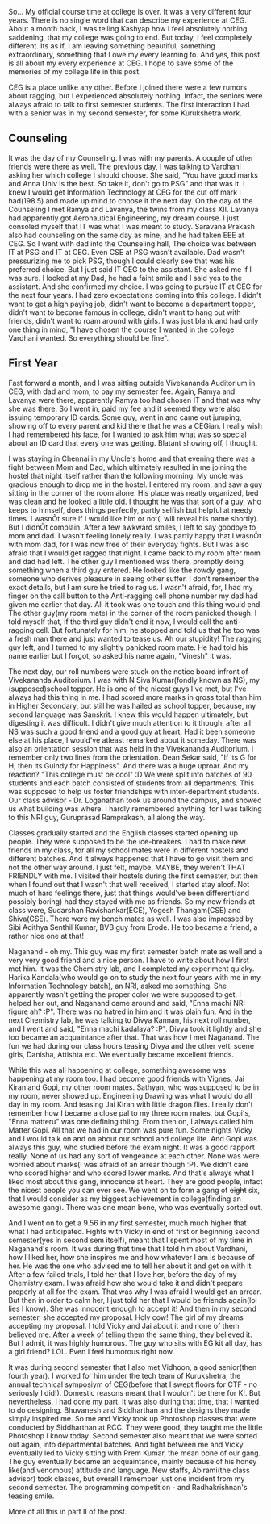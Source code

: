 <!--
3
kousikk
08 May 
2014
CEG, Anna University, college life
-->

So... My official course time at college is over. It was a very different four years. There is no single word that can describe my experience at CEG. About a month back, I was telling Kashyap how I feel absolutely nothing saddening, that my college was going to end. But today, I feel completely different. Its as if, I am leaving something beautiful, something extraordinary, something that I owe my every learning to. And yes, this post is all about my every experience at CEG. I hope to save some of the memories of my college life in this post.

CEG is a place unlike any other. Before I joined there were a few rumors about ragging, but I experienced absolutely nothing. Infact, the seniors were always afraid to talk to first semester students. The first interaction I had with a senior was in my second semester, for some Kurukshetra work.

Counseling
-----------

It was the day of my Counseling. I was with my parents. A couple of other friends were there as well. The previous day, I was talking to Vardhani asking her which college I should choose. She said, "You have good marks and Anna Univ is the best. So take it, don't go to PSG" and that was it. I knew I would get Information Technology at CEG for the cut off mark I had(198.5) and made up mind to choose it the next day. On the day of the Counseling I met Ramya and Lavanya, the twins from my class XII. Lavanya had apparently got Aeronautical Engineering, my dream course. I just consoled myself that IT was what I was meant to study. Saravana Prakash also had counseling on the same day as mine, and he had taken EEE at CEG. So I went with dad into the Counseling hall, The choice was between IT at PSG and IT at CEG. Even CSE at PSG wasn't available. Dad wasn't pressurizing me to pick PSG, though I could clearly see that was his preferred choice. But I just said IT CEG to the assistant. She asked me if I was sure. I looked at my Dad, he had a faint smile and I said yes to the assistant. And she confirmed my choice. I was going to pursue IT at CEG for the next four years. I had zero expectations coming into this college. I didn't want to get a high paying job, didn't want to become a department topper, didn't want to become famous in college, didn't want to hang out with friends, didn't want to roam around with girls. I was just blank and had only one thing in mind, "I have chosen the course I wanted in the college Vardhani wanted. So everything should be fine".


First Year
-----------
Fast forward a month, and I was sitting outside Vivekananda Auditorium in CEG, with dad and mom, to pay my semester fee. Again, Ramya and Lavanya were there, apparently Ramya too had chosen IT and that was why she was there. So I went in, paid my fee and it seemed they were also issuing temporary ID cards. Some guy, went in and came out jumping, showing off to every parent and kid there that he was a CEGian. I really wish I had remembered his face, for I wanted to ask him what was so special about an ID card that every one was getting. Blatant showing off, I thought.

I was staying in Chennai in my Uncle's home and that evening there was a fight between Mom and Dad, which ultimately resulted in me joining the hostel that night itself rather than the following morning. My uncle was gracious enough to drop me in the hostel. I entered my room, and saw a guy sitting in the corner of the room alone. His place was neatly organized, bed was clean and he looked a little old. I thought he was that sort of a guy, who keeps to himself, does things perfectly, partly selfish but helpful at needy times. I wasnÕt sure if I would like him or not(I will reveal his name shortly). But I didnÕt complain. After a few awkward smiles, I left to say goodbye to mom and dad. I wasn't feeling lonely really. I was partly happy that I wasnÕt with mom dad, for I was now free of their everyday fights. But I was also afraid that I would get ragged that night. I came back to my room after mom and dad had left. The other guy I mentioned was there, promptly doing something when a third guy entered. He looked like the rowdy gang, someone who derives pleasure in seeing other suffer. I don't remember the exact details, but I am sure he tried to rag us. I wasn't afraid, for, I had my finger on the call button to the Anti-ragging cell phone number my dad had given me earlier that day. All it took was one touch and this thing would end. The other guy(my room mate) in the corner of the room panicked though. I told myself that, if the third guy didn't end it now, I would call the anti-ragging cell. But fortunately for him, he stopped and told us that he too was a fresh man there and just wanted to tease us. Ah our stupidity! The ragging guy left, and I turned to my slightly panicked room mate. He had told his name earlier but I forgot, so asked his name again, "Vinesh" it was.

The next day, our roll numbers were stuck on the notice board infront of Vivekananda Auditorium. I was with N Siva Kumar(fondly known as NS), my (supposed)school topper. He is one of the nicest guys I've met, but I've always had this thing in me. I had scored more marks in gross total than him in Higher Secondary, but still he was hailed as school topper, because, my second language was Sanskrit. I knew this would happen ultimately, but digesting it was difficult. I didn't give much attention to it though, after all NS was such a good friend and a good guy at heart. Had it been someone else at his place, I would've atleast remarked about it someday. There was also an orientation session that was held in the Vivekananda Auditorium. I remember only two lines from the orientation. Dean Sekar said, "If its G for H, then its Guindy for Happiness". And there was a huge uproar. And my reaction? "This college must be cool" :D We were split into batches of 90 students and each batch consisted of students from all departments. This was supposed to help us foster friendships with inter-department students. Our class advisor - Dr. Loganathan took us around the campus, and showed us what building was where. I hardly remembered anything, for I was talking to this NRI guy, Guruprasad Ramprakash, all along the way.

Classes gradually started and the English classes started opening up people. They were supposed to be the ice-breakers. I had to make new friends in my class, for all my school mates were in different hostels and different batches. And it always happened that I have to go visit them and not the other way around. I just felt, maybe, MAYBE, they weren't THAT FRIENDLY with me. I visited their hostels during the first semester, but then when I found out that I wasn't that well received, I started stay aloof. Not much of hard feelings there, just that things would've been different(and possibly boring) had they stayed with me as friends. So my new friends at class were, Sudarshan Ravishankar(ECE), Yogesh Thangam(CSE) and Shiva(CSE). There were my bench mates as well. I was also impressed by Sibi Adithya Senthil Kumar, BVB guy from Erode. He too became a friend, a rather nice one at that! 

Naganand - oh my. This guy was my first semester batch mate as well and a very very good friend and a nice person. I have to write about how I first met him. It was the Chemistry lab, and I completed my experiment quicky. Harika Kandala(who would go on to study the next four years with me in my Information Technology batch), an NRI, asked me something. She apparently wasn't getting the proper color we were supposed to get. I helped her out, and Naganand came around and said, "Enna machi NRI figure ah? :P". There was no hatred in him and it was plain fun. And in the next Chemistry lab, he was talking to Divya Kannan, his next roll number, and I went and said, "Enna machi kadalaya? :P". Divya took it lightly and she too became an acquaintance after that. That was how I met Naganand. The fun we had during our class hours teasing Divya and the other vetti scene girls, Danisha, Attishta etc. We eventually became excellent friends.

While this was all happening at college, something awesome was happening at my room too. I had become good friends with Vignes, Jai Kiran and Gopi, my other room mates. Sathyan, who was supposed to be in my room, never showed up. Engineering Drawing was what I would do all day in my room. And teasing Jai Kiran with little dragon flies. I really don't remember how I became a close pal to my three room mates, but Gopi's, "Enna matteru" was one defining thiing. From then on, I always called him Matter Gopi. All that we had in our room was pure fun. Some nights Vicky and I would talk on and on about our school and college life. And Gopi was always this guy, who studied before the exam night. It was a good rapport really. None of us had any sort of vengeance at each other. None was were worried about marks(I was afraid of an arrear though :P). We didn't care who scored higher and who scored lower marks. And that's always what I liked most about this gang, innocence at heart. They are good people, infact the nicest people you can ever see. We went on to form a gang of <del>eight</del> six, that I would consider as my biggest achievement in college(finding an awesome gang). There was one mean bone, who was eventually sorted out.

And I went on to get a 9.56 in my first semester, much much higher that what I had anticipated. Fights with Vicky in end of first or beginning second semester(yes in second sem itself), meant that I spent most of my time in Naganand's room. It was during that time that I told him about Vardhani, how I liked her, how she inspires me and how whatever I am is because of her. He was the one who advised me to tell her about it and get on with it. After a few failed trials, I told her that I love her, before the day of my Chemistry exam. I was afraid how she would take it and didn't prepare properly at all for the exam. That was why I was afraid I would get an arrear. But then in order to calm her, I just told her that I would be friends again(lol lies I know). She was innocent enough to accept it! And then in my second semester, she accepted my proposal. Holy cow! The girl of my dreams accepting my proposal. I told Vicky and Jai about it and none of them believed me. After a week of telling them the same thing, they believed it. But I admit, it was highly humorous. The guy who sits with EG kit all day, has a girl friend? LOL. Even I feel humorous right now.

It was during second semester that I also met Vidhoon, a good senior(then fourth year). I worked for him under the tech team of Kurukshetra, the annual technical symposiym of CEG(before that I swept floors for CTF - no seriously I did!). Domestic reasons meant that I wouldn't be there for K!. But nevertheless, I had done my part. It was also during that time, that I wanted to do designing. Bhuvanesh and Siddharthan and the designs they made simply inspired me. So me and Vicky took up Photoshop classes that were conducted by Siddharthan at RCC. They were good, they taught me the little Photoshop I know today. Second semester also meant that we were sorted out again, into departmental batches. And fight between me and Vicky eventually led to Vicky sitting with Prem Kumar, the mean bone of our gang. The guy eventually became an acquaintance, mainly because of his honey like(and venomous) attitude and language. New staffs, Abirami(the class advisor) took classes, but overall I remember just one incident from my second semester. The programming competition - and Radhakrishnan's teasing smile.

More of all this in part II of the post. 
